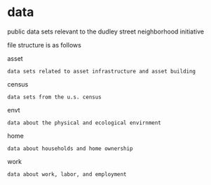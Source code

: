 # data
public data sets relevant to the dudley street neighborhood initiative

file structure is as follows

asset

	data sets related to asset infrastructure and asset building
		

census
	
	data sets from the u.s. census

envt
	
	data about the physical and ecological envirnment

home 

	data about households and home ownership

work
	
	data about work, labor, and employment

